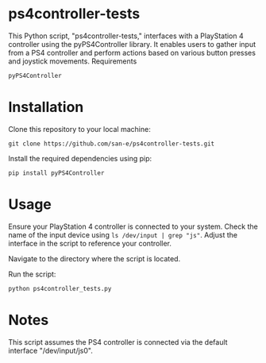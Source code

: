 # ps4controller-tests

This Python script, "ps4controller-tests," interfaces with a PlayStation 4 controller using the pyPS4Controller library. It enables users to gather input from a PS4 controller and perform actions based on various button presses and joystick movements.
Requirements

    pyPS4Controller

# Installation

Clone this repository to your local machine:


    git clone https://github.com/san-e/ps4controller-tests.git

Install the required dependencies using pip:

    pip install pyPS4Controller

# Usage

Ensure your PlayStation 4 controller is connected to your system. Check the name of the input device using `ls /dev/input | grep "js"`. Adjust the interface in the script to reference your controller.

Navigate to the directory where the script is located.

Run the script:

    python ps4controller_tests.py

# Notes

This script assumes the PS4 controller is connected via the default interface "/dev/input/js0".
